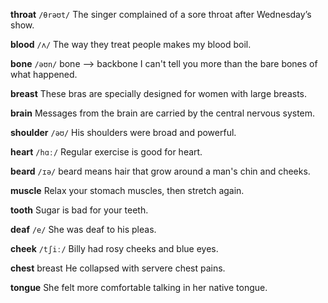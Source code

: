 **throat** 
`/θrəʊt/`
The singer complained of a sore throat after Wednesday’s show.

**blood**
`/ʌ/`
The way they treat people makes my blood boil.

**bone**
`/əʊn/`
bone --> backbone
I can't tell you more than the bare bones of what happened.

**breast**
These bras are specially designed for women with  large breasts.

**brain**
Messages from the brain are carried by the central nervous system.

**shoulder** 
`/əʊ/`
His shoulders were broad and powerful.

**heart** 
`/hɑː/`
Regular exercise is good for heart.

**beard**
`/ɪə/`
beard means hair that grow around a man's chin and cheeks.

**muscle** 
Relax your stomach muscles, then stretch again.

**tooth** 
Sugar is bad for your teeth.

**deaf**
`/e/`
She was deaf to his pleas.

**cheek**
`/tʃiː/`
Billy had rosy cheeks and blue eyes.

**chest**
breast
He collapsed with servere chest pains.

**tongue**
She felt more comfortable talking in her native tongue.